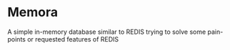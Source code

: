 # Memora 

A simple in-memory database similar to REDIS trying to solve some pain-points or requested features of REDIS
